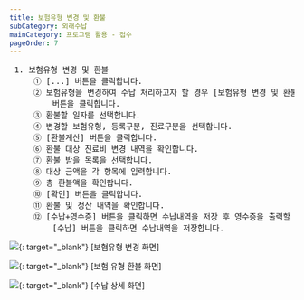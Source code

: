 ```yaml
---
title: 보험유형 변경 및 환불
subCategory: 외래수납
mainCategory: 프로그램 활용 - 접수
pageOrder: 7
---
```

<pre>
 <t2><bold>1. 보험유형 변경 및 환불</bold></t2>
     ① [...] 버튼을 클릭합니다.
     ② 보험유형을 변경하여 수납 처리하고자 할 경우 [보험유형 변경 및 환불(진료비 변경 과수납금 환불)]
         버튼을 클릭합니다.
     ③ 환불할 일자를 선택합니다.
     ④ 변경할 보험유형, 등록구분, 진료구분을 선택합니다.
     ⑤ [환불계산] 버튼을 클릭합니다.
     ⑥ 환불 대상 진료비 변경 내역을 확인합니다.
     ⑦ 환불 받을 목록을 선택합니다.
     ⑧ 대상 금액을 각 항목에 입력합니다.
     ⑨ 총 환불액을 확인합니다.
     ⑩ [확인] 버튼을 클릭합니다.
     ⑪ 환불 및 정산 내역을 확인합니다.
     ⑫ [수납+영수증] 버튼을 클릭하면 수납내역을 저장 후 영수증을 출력할 수 있습니다.
         [수납] 버튼을 클릭하면 수납내역을 저장합니다.
</pre>

[![](/images/{{page.url}}_1.png)](/images/{{page.url}}_1.png){: target="_blank"}
[보혐유형 변경 화면]

[![](/images/{{page.url}}_2.png)](/images/{{page.url}}_2.png){: target="_blank"}
[보험 유형 환불 화면]

[![](/images/{{page.url}}_3.png)](/images/{{page.url}}_3.png){: target="_blank"}
[수납 상세 화면]
